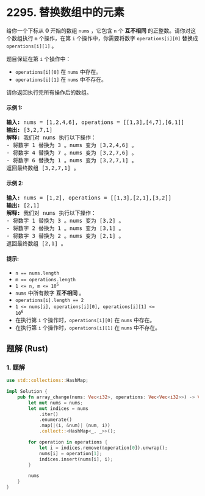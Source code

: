 # 2295. 替换数组中的元素
给你一个下标从 **0** 开始的数组 `nums` ，它包含 `n` 个 **互不相同** 的正整数。请你对这个数组执行 `m` 个操作，在第 `i` 个操作中，你需要将数字 `operations[i][0]` 替换成 `operations[i][1]` 。

题目保证在第 `i` 个操作中：

* `operations[i][0]` 在 `nums` 中存在。
* `operations[i][1]` 在 `nums` 中不存在。

请你返回执行完所有操作后的数组。

#### 示例 1:
<pre>
<strong>输入:</strong> nums = [1,2,4,6], operations = [[1,3],[4,7],[6,1]]
<strong>输出:</strong> [3,2,7,1]
<strong>解释:</strong> 我们对 nums 执行以下操作：
- 将数字 1 替换为 3 。nums 变为 [3,2,4,6] 。
- 将数字 4 替换为 7 。nums 变为 [3,2,7,6] 。
- 将数字 6 替换为 1 。nums 变为 [3,2,7,1] 。
返回最终数组 [3,2,7,1] 。
</pre>

#### 示例 2:
<pre>
<strong>输入:</strong> nums = [1,2], operations = [[1,3],[2,1],[3,2]]
<strong>输出:</strong> [2,1]
<strong>解释:</strong> 我们对 nums 执行以下操作：
- 将数字 1 替换为 3 。nums 变为 [3,2] 。
- 将数字 2 替换为 1 。nums 变为 [3,1] 。
- 将数字 3 替换为 2 。nums 变为 [2,1] 。
返回最终数组 [2,1] 。
</pre>

#### 提示:
* `n == nums.length`
* `m == operations.length`
* <code>1 <= n, m <= 10<sup>5</sup></code>
* `nums` 中所有数字 **互不相同** 。
* `operations[i].length == 2`
* <code>1 <= nums[i], operations[i][0], operations[i][1] <= 10<sup>6</sup></code>
* 在执行第 `i` 个操作时，`operations[i][0]` 在 `nums` 中存在。
* 在执行第 `i` 个操作时，`operations[i][1]` 在 `nums` 中不存在。

## 题解 (Rust)

### 1. 题解
```Rust
use std::collections::HashMap;

impl Solution {
    pub fn array_change(nums: Vec<i32>, operations: Vec<Vec<i32>>) -> Vec<i32> {
        let mut nums = nums;
        let mut indices = nums
            .iter()
            .enumerate()
            .map(|(i, &num)| (num, i))
            .collect::<HashMap<_, _>>();

        for operation in operations {
            let i = indices.remove(&operation[0]).unwrap();
            nums[i] = operation[1];
            indices.insert(nums[i], i);
        }

        nums
    }
}
```
